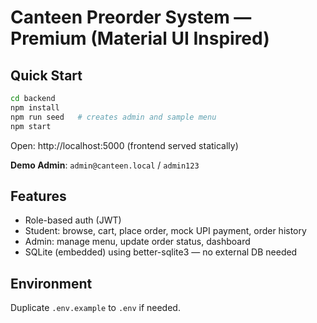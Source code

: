 # Canteen Preorder System — Premium (Material UI Inspired)

## Quick Start
```bash
cd backend
npm install
npm run seed   # creates admin and sample menu
npm start
```
Open: http://localhost:5000 (frontend served statically)

**Demo Admin**: `admin@canteen.local` / `admin123`

## Features
- Role-based auth (JWT)
- Student: browse, cart, place order, mock UPI payment, order history
- Admin: manage menu, update order status, dashboard
- SQLite (embedded) using better-sqlite3 — no external DB needed

## Environment
Duplicate `.env.example` to `.env` if needed.

